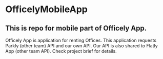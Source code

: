 # OfficelyMobileApp

## This is repo for mobile part of Officely App. 
Officely App is application for renting Offices. This application requests Parkly (other team) API and our own API. 
Our API is also shared to Flatly App (other team API). Check project brief for details.